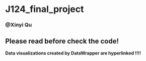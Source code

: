 # J124_final_project
### @Xinyi Qu

## Please read before check the code!
**Data visualizations created by DataWrapper are hyperlinked !!!!**
